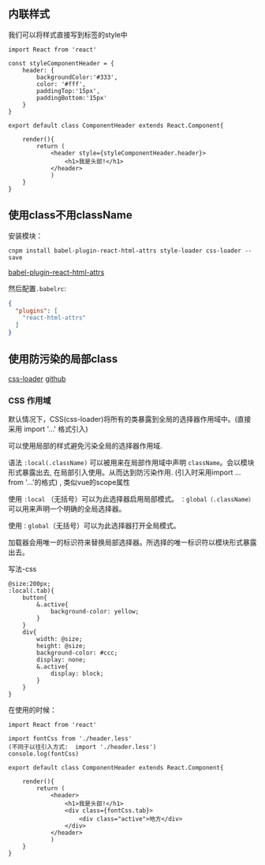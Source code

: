 ## 内联样式

我们可以将样式直接写到标签的style中

```react
import React from 'react'

const styleComponentHeader = {
	header: {
		backgroundColor:'#333',
		color: '#fff',
		paddingTop:'15px',
		paddingBottom:'15px'
	}
}

export default class ComponentHeader extends React.Component{

	render(){
		return (
			<header style={styleComponentHeader.header}>
				<h1>我是头部!</h1>
			</header>
			)
	}
}
```

## 使用class不用className

安装模块：

`cnpm install babel-plugin-react-html-attrs style-loader css-loader --save`

[babel-plugin-react-html-attrs](https://www.npmjs.com/package/babel-plugin-react-html-attrs)

然后配置`.babelrc`:

```json
{
  "plugins": [
    "react-html-attrs"
  ]
}
```



## 使用防污染的局部class

[css-loader](http://www.css88.com/doc/webpack2/loaders/css-loader/) [github](https://github.com/webpack-contrib/css-loader)

### CSS 作用域

默认情况下，CSS(css-loader)将所有的类暴露到全局的选择器作用域中。(直接采用 import '...' 格式引入)

可以使用局部的样式避免污染全局的选择器作用域.

语法 `:local(.className)` 可以被用来在局部作用域中声明 `className`。会以模块形式暴露出去, 在局部引入使用。从而达到防污染作用. (引入时采用import ...  from '...'的格式) ,  类似vue的scope属性

使用 `:local` （无括号）可以为此选择器启用局部模式。 `：global（.className）`可以用来声明一个明确的全局选择器。

使用`：global`（无括号）可以为此选择器打开全局模式。

加载器会用唯一的标识符来替换局部选择器。所选择的唯一标识符以模块形式暴露出去。

写法-css

```less
@size:200px;
:local(.tab){
	button{
		&.active{
			background-color: yellow;
		}
	}
	div{
		width: @size;
		height: @size;
		background-color: #ccc;
		display: none;
		&.active{
			display: block;
		}
	}
}
```

在使用的时候：

```react
import React from 'react'

import fontCss from './header.less'
(不同于以往引入方式:  import './header.less')
console.log(fontCss)

export default class ComponentHeader extends React.Component{

	render(){
		return (
			<header>
				<h1>我是头部!</h1>
				<div class={fontCss.tab}>
					<div class="active">地方</div>
				</div>
			</header>
			)
	}
}
```

